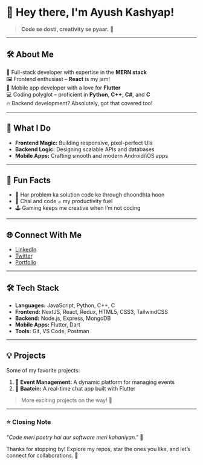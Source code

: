 # 👋 Hey there, I'm Ayush Kashyap!  

> **Code se dosti, creativity se pyaar.** 🚀  

---

## 🛠️ About Me  
🌟 Full-stack developer with expertise in the **MERN stack**  
🖼️ Frontend enthusiast – **React** is my jam!  
📱 Mobile app developer with a love for **Flutter**  
💻 Coding polyglot – proficient in **Python**, **C++**, **C#**, and **C**  
🔥 Backend development? Absolutely, got that covered too!  

---

## 🚀 What I Do  
- **Frontend Magic:** Building responsive, pixel-perfect UIs  
- **Backend Logic:** Designing scalable APIs and databases  
- **Mobile Apps:** Crafting smooth and modern Android/iOS apps  

---

## 🤔 Fun Facts  
- 🧠 Har problem ka solution code ke through dhoondhta hoon  
- 🍵 Chai and code = my productivity fuel  
- 🕹️ Gaming keeps me creative when I’m not coding  

---

## 🌐 Connect With Me  
- [LinkedIn](https://www.linkedin.com/in/ayush-kashyap0507/)  
- [Twitter](https://twitter.com/dev_ayush_)  
- [Portfolio](https://ayushkashyap.netlify.app)  

---

## 🛠️ Tech Stack  
- **Languages:** JavaScript, Python, C++, C  
- **Frontend:** NextJS, React, Redux, HTML5, CSS3, TailwindCSS  
- **Backend:** Node.js, Express, MongoDB  
- **Mobile Apps:** Flutter, Dart  
- **Tools:** Git, VS Code, Postman  

---

## 💡 Projects  
Some of my favorite projects:  
1. 📝 **Event Management:** A dynamic platform for managing events  
2. 📱 **Baatein:** A real-time chat app built with Flutter  

> More exciting projects on the way! 🚀  

---

### ⭐ Closing Note  
*"Code meri poetry hai aur software meri kahaniyan."* 🎯  

Thanks for stopping by! Explore my repos, star the ones you like, and let’s connect for collaborations. 🚀  
